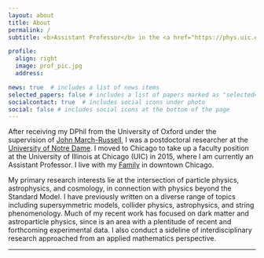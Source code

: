 ```yaml
---
layout: about
title: About
permalink: /
subtitle: <b>Assistant Professor</b> in the <a href="https://phys.uic.edu">Department of Physics</a>, University of Illinois, Chicago

profile:
  align: right
  image: prof_pic.jpg
  address:  

news: true  # includes a list of news items
selected_papers: false # includes a list of papers marked as "selected={true}"
socialcontact: true  # includes social icons under photo
social: false # includes social icons at the bottom of the page
---
```


After receiving my DPhil from the University of Oxford under the supervision of [John March-Russell](https://www.physics.ox.ac.uk/our-people/march-russell), I was a postdoctoral researcher at the [University of Notre Dame](https://physics.nd.edu/research/research-areas/elementary-particle-physics-high-energy-physics/).  I moved to Chicago to take up a faculty position at the University of Illinois at Chicago (UIC) in 2015, where I  am currently an Assistant Professor.  I live with my [Family](https://jamesunwin.github.io/family/) in downtown Chicago. 

My primary research interests lie at the intersection of particle physics, astrophysics, and cosmology, in connection with physics beyond the Standard Model. I have previously written on a diverse range of topics including supersymmetric models, collider physics, astrophysics, and string phenomenology.  Much of my recent work has focused on dark matter and astroparticle physics, since is an area with a plentitude of recent and forthcoming experimental data. I also conduct a sideline of interdisciplinary research approached from an applied mathematics perspective. 




<hr>
<span style="font-size:15px">
